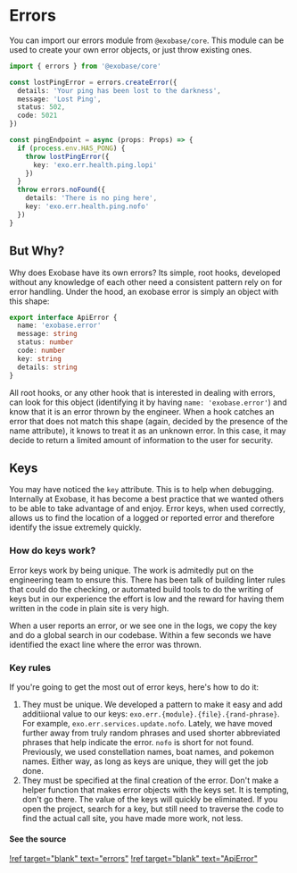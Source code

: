 # Errors

You can import our errors module from `@exobase/core`. This module can be used to create your own error objects, or just throw existing ones.

```ts
import { errors } from '@exobase/core'

const lostPingError = errors.createError({
  details: 'Your ping has been lost to the darkness',
  message: 'Lost Ping',
  status: 502,
  code: 5021
})

const pingEndpoint = async (props: Props) => {
  if (process.env.HAS_PONG) {
    throw lostPingError({
      key: 'exo.err.health.ping.lopi'
    })
  }
  throw errors.noFound({
    details: 'There is no ping here',
    key: 'exo.err.health.ping.nofo'
  })
}
```

## But Why?
Why does Exobase have its own errors? Its simple, root hooks, developed without any knowledge of each other need a consistent pattern rely on for error handling. Under the hood, an exobase error is simply an object with this shape:

```ts
export interface ApiError {
  name: 'exobase.error'
  message: string
  status: number
  code: number
  key: string
  details: string
}

```

All root hooks, or any other hook that is interested in dealing with errors, can look for this object (identifying it by having `name: 'exobase.error'`) and know that it is an error thrown by the engineer. When a hook catches an error that does not match this shape (again, decided by the presence of the name attribute), it knows to treat it as an unknown error. In this case, it may decide to return a limited amount of information to the user for security.

## Keys
You may have noticed the `key` attribute. This is to help when debugging. Internally at Exobase, it has become a best practice that we wanted others to be able to take advantage of and enjoy. Error keys, when used correctly, allows us to find the location of a logged or reported error and therefore identify the issue extremely quickly.

### How do keys work?
Error keys work by being unique. The work is admitedly put on the engineering team to ensure this. There has been talk of building linter rules that could do the checking, or automated build tools to do the writing of keys but in our experience the effort is low and the reward for having them written in the code in plain site is very high.

When a user reports an error, or we see one in the logs, we copy the key and do a global search in our codebase. Within a few seconds we have identified the exact line where the error was thrown.

### Key rules
If you're going to get the most out of error keys, here's how to do it:
1. They must be unique. We developed a pattern to make it easy and add additiional value to our keys: `exo.err.{module}.{file}.{rand-phrase}`. For example, `exo.err.services.update.nofo`. Lately, we have moved further away from truly random phrases and used shorter abbreviated phrases that help indicate the error. `nofo` is short for not found. Previously, we used constellation names, boat names, and pokemon names. Either way, as long as keys are unique, they will get the job done.
2. They must be specified at the final creation of the error. Don't make a helper function that makes error objects with the keys set. It is tempting, don't go there. The value of the keys will quickly be eliminated. If you open the project, search for a key, but still need to traverse the code to find the actual call site, you have made more work, not less.

#### See the source
[!ref target="blank" text="errors"](https://github.com/exobase-inc/exobase-js/blob/master/packages/core/src/errors.ts)
[!ref target="blank" text="ApiError"](https://github.com/exobase-inc/exobase-js/blob/master/packages/core/src/types.ts#L2)